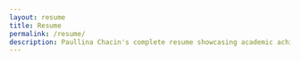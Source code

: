 ```yaml
---
layout: resume
title: Resume
permalink: /resume/
description: Paullina Chacin's complete resume showcasing academic achievements, volunteer experience, awards, skills, and extracurricular activities. Download PDF resume available.
---
```

